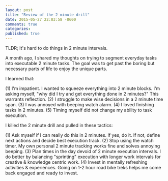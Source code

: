 ```yaml
---
layout: post
title: "Review of the 2 minute drill"
date: 2015-05-27 22:03:58 -0600
comments: true
categories: 
published: true
---
```


TLDR; It's hard to do things in 2 minute intervals.

A month ago, I shared my thoughts on trying to segment everyday
tasks into executable 2 minute tasks. The goal was to get past
the boring but necessary parts of life to enjoy the unique parts.

I learned that:


(1) I'm impatient. I wanted to squeeze everything into 2 minute
blocks. I'm asking myself, "why did I try and get everything done in 2
minutes?" This warrants reflection.
(2) I struggle to make wise decisions in a 2 minute time span.
(3) I was annoyed with beeping watch alarm.
(4) I loved finishing tasks in 2 minutes.
(5) Timing myself did not change my ability to task execution.

I killed the 2 minute drill and pulled in these tactics:


(1) Ask myself if I can really do this in 2 minutes. If yes, do it.
If not, define next actions and decide best execution track.
(2) Stop using the watch timer. My own personal 2 minute tracking
works fine and solves annoying beeping.
(3) Plan times in the day devoid of 2 minute execution
intervals. I do better by balancing "sprinting" execution with longer
work intervals for creative & knowledge centric work.
(4) Invest in mentally refreshing activities & experiences. Going on 1-2
hour road bike treks helps me come back engaged and ready to invest.

